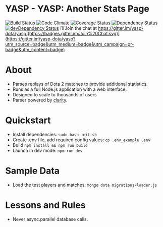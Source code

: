 YASP - YASP: Another Stats Page
====
[![Build Status](https://travis-ci.org/yasp-dota/yasp.svg)](https://travis-ci.org/yasp-dota/yasp)
[![Code Climate](https://codeclimate.com/github/yasp-dota/yasp/badges/gpa.svg)](https://codeclimate.com/github/yasp-dota/yasp)
[![Coverage Status](https://coveralls.io/repos/yasp-dota/yasp/badge.svg)](https://coveralls.io/r/yasp-dota/yasp)
[![Dependency Status](https://david-dm.org/yasp-dota/yasp.svg)](https://david-dm.org/yasp-dota/yasp)
[![devDependency Status](https://david-dm.org/yasp-dota/yasp/dev-status.svg)](https://david-dm.org/yasp-dota/yasp#info=devDependencies)
[![Join the chat at https://gitter.im/yasp-dota/yasp](https://badges.gitter.im/Join%20Chat.svg)](https://gitter.im/yasp-dota/yasp?utm_source=badge&utm_medium=badge&utm_campaign=pr-badge&utm_content=badge)

About
====
* Parses replays of Dota 2 matches to provide additional statistics.
* Runs as a full Node.js application with a web interface.
* Designed to scale to thousands of users
* Parser powered by [clarity](https://github.com/skadistats/clarity).  

Quickstart
====
* Install dependencies: `sudo bash init.sh`
* Create .env file, add required config values: `cp .env_example .env`
* Build `npm install && npm run build`
* Launch in dev mode: `npm run dev`

Sample Data
====
* Load the test players and matches: `mongo dota migrations/loader.js`

Lessons and Rules
====
* Never async.parallel database calls.
